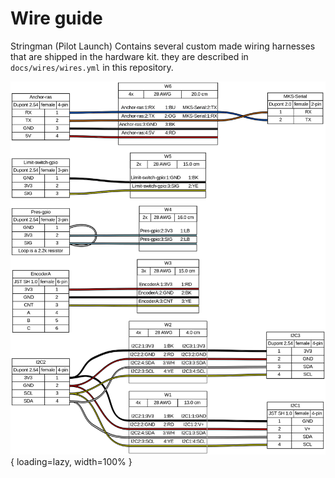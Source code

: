 # Wire guide

Stringman (Pilot Launch) Contains several custom made wiring harnesses that are shipped in the hardware kit. they are described in `docs/wires/wires.yml` in this repository.

![](wires/wires.png){ loading=lazy, width=100% }
